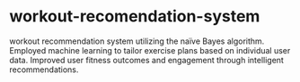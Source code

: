 # workout-recomendation-system
workout recommendation system utilizing the naïve Bayes algorithm. Employed machine learning to tailor exercise plans based on individual user data. Improved user fitness outcomes and engagement through intelligent recommendations.
